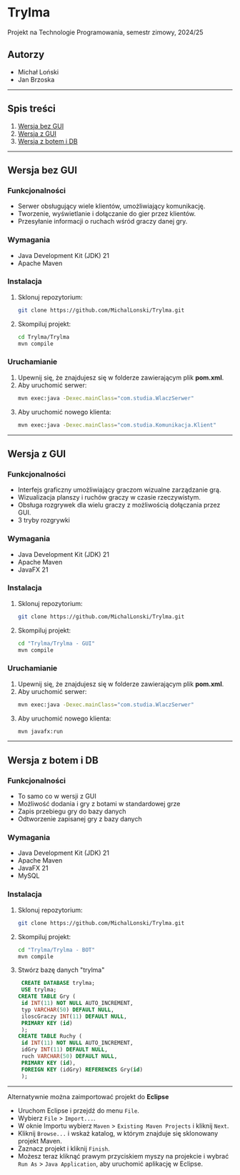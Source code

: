 # Trylma

Projekt na Technologie Programowania, semestr zimowy, 2024/25

## Autorzy
- Michał Loński
- Jan Brzoska
  
---

## Spis treści
1. [Wersja bez GUI](#wersja-bez-gui)
2. [Wersja z GUI](#wersja-z-gui)
3. [Wersja z botem i DB](#wersja-z-botem-i-db)
---
## Wersja bez GUI

### Funkcjonalności
- Serwer obsługujący wiele klientów, umożliwiający komunikację.
- Tworzenie, wyświetlanie i dołączanie do gier przez klientów.
- Przesyłanie informacji o ruchach wśród graczy danej gry.

### Wymagania
- Java Development Kit (JDK) 21
- Apache Maven

### Instalacja
1. Sklonuj repozytorium:
   ```bash
   git clone https://github.com/MichalLonski/Trylma.git
   ```
2. Skompiluj projekt:
   ```bash
   cd Trylma/Trylma
   mvn compile
   ```

### Uruchamianie
1. Upewnij się, że znajdujesz się w folderze zawierającym plik **pom.xml**.
2. Aby uruchomić serwer:
   ```bash
   mvn exec:java -Dexec.mainClass="com.studia.WlaczSerwer"
   ```
3. Aby uruchomić nowego klienta:
   ```bash
   mvn exec:java -Dexec.mainClass="com.studia.Komunikacja.Klient"
   ```

---

## Wersja z GUI

### Funkcjonalności
- Interfejs graficzny umożliwiający graczom wizualne zarządzanie grą.
- Wizualizacja planszy i ruchów graczy w czasie rzeczywistym.
- Obsługa rozgrywek dla wielu graczy z możliwością dołączania przez GUI.
- 3 tryby rozgrywki

### Wymagania
- Java Development Kit (JDK) 21
- Apache Maven
- JavaFX 21

### Instalacja
1. Sklonuj repozytorium:
   ```bash
   git clone https://github.com/MichalLonski/Trylma.git
   ```
2. Skompiluj projekt:
   ```bash
   cd "Trylma/Trylma - GUI"
   mvn compile
   ```

### Uruchamianie
1. Upewnij się, że znajdujesz się w folderze zawierającym plik **pom.xml**.
2. Aby uruchomić serwer:
   ```bash
   mvn exec:java -Dexec.mainClass="com.studia.WlaczSerwer"
   ```
3. Aby uruchomić nowego klienta:
   ```bash
   mvn javafx:run
   ```
---

## Wersja z botem i DB

### Funkcjonalności
- To samo co w wersji z GUI
- Możliwość dodania i gry z botami w standardowej grze
- Zapis przebiegu gry do bazy danych
- Odtworzenie zapisanej gry z bazy danych

### Wymagania
- Java Development Kit (JDK) 21
- Apache Maven
- JavaFX 21
- MySQL

### Instalacja
1. Sklonuj repozytorium:
   ```bash
   git clone https://github.com/MichalLonski/Trylma.git
   ```
2. Skompiluj projekt:
   ```bash
   cd "Trylma/Trylma - BOT"
   mvn compile
   ```
3. Stwórz bazę danych "trylma"
   ```sql
    CREATE DATABASE trylma;
    USE trylma;
   CREATE TABLE Gry (
    id INT(11) NOT NULL AUTO_INCREMENT,
    typ VARCHAR(50) DEFAULT NULL,
    iloscGraczy INT(11) DEFAULT NULL,
    PRIMARY KEY (id)
    );
   CREATE TABLE Ruchy (
    id INT(11) NOT NULL AUTO_INCREMENT,
    idGry INT(11) DEFAULT NULL,
    ruch VARCHAR(50) DEFAULT NULL,
    PRIMARY KEY (id),
    FOREIGN KEY (idGry) REFERENCES Gry(id)
    );
---

Alternatywnie można zaimportować projekt do **Eclipse**
- Uruchom Eclipse i przejdź do menu `File`.
- Wybierz `File` > `Import...`.
- W oknie Importu wybierz `Maven` > `Existing Maven Projects` i kliknij `Next`.
- Kliknij `Browse...` i wskaż katalog, w którym znajduje się sklonowany projekt Maven.
- Zaznacz projekt i kliknij `Finish`.
- Możesz teraz kliknąć prawym przyciskiem myszy na projekcie i wybrać `Run As` > `Java Application`, aby uruchomić aplikację w Eclipse.
